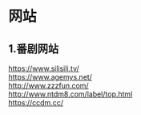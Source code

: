 网站
====
1.番剧网站
-----
https://www.silisili.tv/  
https://www.agemys.net/  
http://www.zzzfun.com/  
http://www.ntdm8.com/label/top.html  
https://ccdm.cc/  
